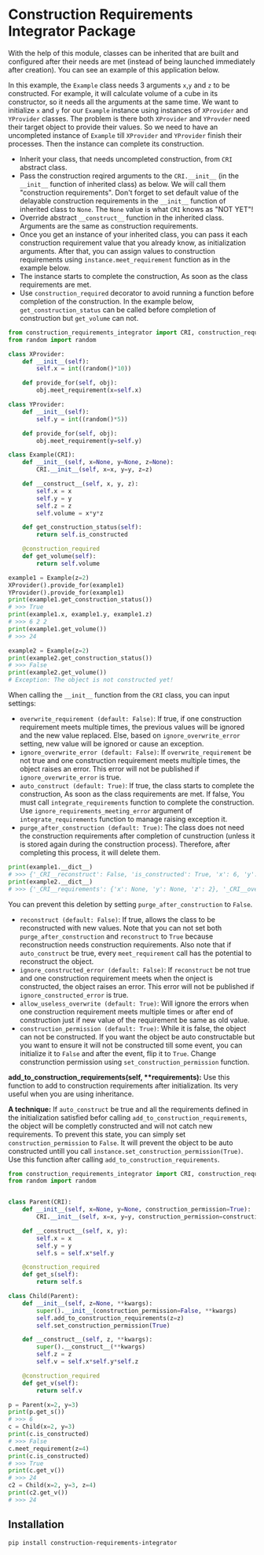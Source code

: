 # Construction Requirements Integrator Package

With the help of this module, classes can be inherited that are built and configured after their needs are met (instead of being launched immediately after creation).
You can see an example of this application below.

In this example, the `Example` class needs 3 arguments `x`,`y` and `z` to be constructed. For example, it will calculate volume of a cube in its constructor, so it needs all the arguments at the same time.
We want to initialize `x` and `y` for our `Example` instance using instances of `XProvider` and `YProvider` classes.
The problem is there both `XProvider` and `YProvder` need their target object to provide their values.
So we need to have an uncompleted instance of `Example` till `XProvider` and `YProvider` finish their processes. Then the instance can complete its construction.

* Inherit your class, that needs uncompleted construction, from `CRI` abstract class.
* Pass the construction reqired arguments to the `CRI.__init__` (in the `__init__` function of inherited class) as below. We will call them "construction requirements". Don't forget to set default value of the delayable construction requirements in the `__init__` function of inherited class to `None`. The `None` value is what `CRI` knows as "NOT YET"!
* Override abstract `__construct__` function in the inherited class. Arguments are the same as construction requirements.
* Once you get an instance of your inherited class, you can pass it each construction requirement value that you already know, as initialization arguments. After that, you can assign values to construction requirements using `instance.meet_requirement` function as in the example below.
* The instance starts to complete the construction, As soon as the class requirements are met.
* Use `construction_required` decorator to avoid running a function before completion of the construction.
In the example below, `get_construction_status` can be called before completion of construction but `get_volume` can not.

```python
from construction_requirements_integrator import CRI, construction_required
from random import random

class XProvider:
    def __init__(self):
        self.x = int((random()*10))

    def provide_for(self, obj):
        obj.meet_requirement(x=self.x)

class YProvider:
    def __init__(self):
        self.y = int((random()*5))

    def provide_for(self, obj):
        obj.meet_requirement(y=self.y)

class Example(CRI):
    def __init__(self, x=None, y=None, z=None):
        CRI.__init__(self, x=x, y=y, z=z)

    def __construct__(self, x, y, z):
        self.x = x
        self.y = y
        self.z = z
        self.volume = x*y*z

    def get_construction_status(self):
        return self.is_constructed

    @construction_required
    def get_volume(self):
        return self.volume

example1 = Example(z=2)
XProvider().provide_for(example1)
YProvider().provide_for(example1)
print(example1.get_construction_status())
# >>> True
print(example1.x, example1.y, example1.z)
# >>> 6 2 2
print(example1.get_volume())
# >>> 24

example2 = Example(z=2)
print(example2.get_construction_status())
# >>> False
print(example2.get_volume())
# Exception: The object is not constructed yet!
```

When calling the `__init__` function from the `CRI` class, you can input settings:

* `overwrite_requirement (default: False)`: If true, if one construction requirement meets multiple times, the previous values will be ignored and the new value replaced. Else, based on `ignore_overwrite_error` setting, new value will be ignored or cause an exception.
* `ignore_overwrite_error (default: False)`: If `overwrite_requirement` be not true and one construction requirement meets multiple times, the object raises an error. This error will not be published if `ignore_overwrite_error` is true.
* `auto_construct (default: True)`: If true, the class starts to complete the construction, As soon as the class requirements are met. If false, You must call `integrate_requirements` function to complete the construction.
Use `ignore_requirements_meeting_error` argument of `integrate_requirements` function to manage raising exception it.
* `purge_after_construction (default: True)`: The class does not need the construction requirements after completion of cunstruction (unless it is stored again during the construction process).
Therefore, after completing this process, it will delete them.

```python
print(example1.__dict__)
# >>> {'_CRI__reconstruct': False, 'is_constructed': True, 'x': 6, 'y': 1, 'z': 2, 'volume': 12}
print(example2.__dict__)
# >>> {'_CRI__requirements': {'x': None, 'y': None, 'z': 2}, '_CRI__overwrite_requirement': False, '_CRI__ignore_overwrite_error': False, '_CRI__auto_construct': True, '_CRI__purge_after_construction': True, '_CRI__reconstruct': False, 'is_constructed': False}
```

You can prevent this deletion by setting `purge_after_construction` to `False`.
* `reconstruct (default: False)`: If true, allows the class to be reconstructed with new values. Note that you can not set both `purge_after_construction` and `reconstruct` to `True` because reconstruction needs construction requirements. Also note that if `auto_construct` be true, every `meet_requirement` call has the potential to reconstruct the object.
* `ignore_constructed_error (default: False)`: If `reconstruct` be not true and one construction requirement meets when the onject is constructed, the object raises an error. This error will not be published if `ignore_constructed_error` is true.
* `allow_useless_overwrite (default: True)`: Will ignore the errors when one construction requirement meets multiple times or after end of construction just if new value of the requirement be same as old value.
* `construction_permission (default: True)`: While it is false, the object can not be constructed. If you want the object be auto constructable but you want to ensure it will not be constructed till some event, you can initialize it to `False` and after the event, flip it to `True`. Change construnction permission using `set_construction_permission` function.

**add_to_construction_requirements(self, \*\*requirements):** Use this function to add to construction requirements after initialization. Its very useful when you are using inheritance.

**A technique:** If `auto_construct` be true and all the requirements defined in the initialization satisfied befor calling `add_to_construction_requirements`, the object will be completly constructed and will not catch new requirements. To prevent this state, you can simply set `construction_permission` to `False`. It will prevent the object to be auto constructed untill you call `instance.set_construction_permission(True)`. Use this function after calling `add_to_construction_requirements`.

```python
from construction_requirements_integrator import CRI, construction_required
from random import random


class Parent(CRI):
    def __init__(self, x=None, y=None, construction_permission=True):
        CRI.__init__(self, x=x, y=y, construction_permission=construction_permission)

    def __construct__(self, x, y):
        self.x = x
        self.y = y
        self.s = self.x*self.y

    @construction_required
    def get_s(self):
        return self.s

class Child(Parent):
    def __init__(self, z=None, **kwargs):
        super().__init__(construction_permission=False, **kwargs)
        self.add_to_construction_requirements(z=z)
        self.set_construction_permission(True)

    def __construct__(self, z, **kwargs):
        super().__construct__(**kwargs)
        self.z = z
        self.v = self.x*self.y*self.z

    @construction_required
    def get_v(self):
        return self.v

p = Parent(x=2, y=3)
print(p.get_s())
# >>> 6
c = Child(x=2, y=3)
print(c.is_constructed)
# >>> False
c.meet_requirement(z=4)
print(c.is_constructed)
# >>> True
print(c.get_v())
# >>> 24
c2 = Child(x=2, y=3, z=4)
print(c2.get_v())
# >>> 24
```

## Installation

```pip install construction-requirements-integrator```